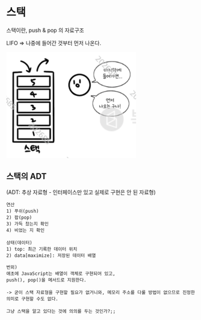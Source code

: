 # 스택

스택이란,
push & pop 의 자료구조

LIFO => 나중에 들어간 것부터 먼저 나온다.

![alt text](스택.png)

## 스택의 ADT 
(ADT: 추상 자료형 -  인터페이스만 있고 실제로 구현은 안 된 자료형)
```
연산
1) 푸쉬(push)
2) 팝(pop)
3) 가득 찼는지 확인
4) 비었는 지 확인

상태(데이터)
1) top: 최근 기록한 데이터 위치 
2) data[maximize]: 저장된 데이터 배열
```

```
번외)
애초에 JavaScript는 배열이 객체로 구현되어 있고,
push(), pop()을 메서드로 지원한다.

-> 굳이 스택 자료형을 구현할 필요가 없거니와, 메모리 주소를 다룰 방법이 없으므로 진정한 의미로 구현할 수도 없다.

그냥 스택을 알고 있다는 것에 의의를 두는 것인가?;;
``` 